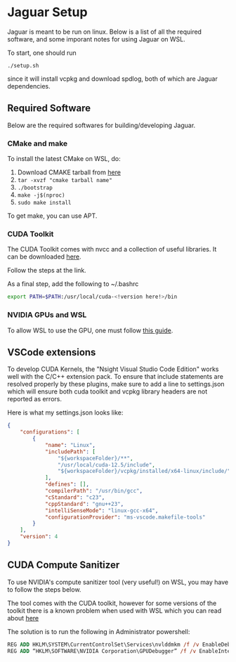 # Jaguar Setup

Jaguar is meant to be run on linux. Below is a list of all the required software, and some imporant notes for using Jaguar on WSL.

To start, one should run

```./setup.sh```

since it will install vcpkg and download spdlog, both of which are Jaguar dependencies.

## Required Software

Below are the required softwares for building/developing Jaguar.

### CMake and make

To install the latest CMake on WSL, do:

1. Download CMAKE tarball from [here](https://cmake.org/download/)
2. ```tar -xvzf "cmake tarball name"```
3. ```./bootstrap```
4. ```make -j$(nproc)```
5. ```sudo make install```

To get make, you can use APT.

### CUDA Toolkit

The CUDA Toolkit comes with nvcc and a collection of useful libraries. It can be downloaded [here](https://developer.nvidia.com/cuda-downloads).

Follow the steps at the link.

As a final step, add the following to ~/.bashrc

```bash
export PATH=$PATH:/usr/local/cuda-<!version here!>/bin
```

### NVIDIA GPUs and WSL

To allow WSL to use the GPU, one must follow [this guide](https://canonical-ubuntu-wsl.readthedocs-hosted.com/en/latest/tutorials/gpu-cuda/).

## VSCode extensions

To develop CUDA Kernels, the "Nsight Visual Studio Code Edition" works well with the C/C++ extension pack. To ensure that include statements are resolved properly by these plugins, make sure to add a line to settings.json which will ensure both cuda toolkit and vcpkg library headers are not reported as errors.

Here is what my settings.json looks like:

```json
{
    "configurations": [
        {
            "name": "Linux",
            "includePath": [
                "${workspaceFolder}/**",
                "/usr/local/cuda-12.5/include",
                "${workspaceFolder}/vcpkg/installed/x64-linux/include/"
            ],
            "defines": [],
            "compilerPath": "/usr/bin/gcc",
            "cStandard": "c23",
            "cppStandard": "gnu++23",
            "intelliSenseMode": "linux-gcc-x64",
            "configurationProvider": "ms-vscode.makefile-tools"
        }
    ],
    "version": 4
}
```

## CUDA Compute Sanitizer

To use NVIDIA's compute sanitizer tool (very useful!) on WSL, you may have to follow the steps below.

The tool comes with the CUDA toolkit, however for some versions of the toolkit there is a known problem when used with WSL which you can read about [here](https://forums.developer.nvidia.com/t/compute-sanitizer-help-errors-on-wsl2-ubuntu-22-04/295507)

The solution is to run the following in Administrator powershell:

```ps
REG ADD HKLM\SYSTEM\CurrentControlSet\Services\nvlddmkm /f /v EnableDebugInterface /t REG_DWORD /d 1
REG ADD “HKLM\SOFTWARE\NVIDIA Corporation\GPUDebugger” /f /v EnableInterface /t REG_DWORD /d 1
```

